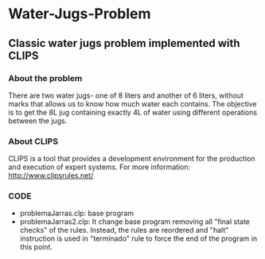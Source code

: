 # Water-Jugs-Problem

## Classic water jugs problem implemented with CLIPS

### About the problem

There are two water jugs- one of 8 liters and another of 6 liters, without marks that allows us to know how much water each contains. The objective is to get the 8L jug containing exactly 4L of water using different operations between the jugs.

### About CLIPS

CLIPS is a tool that provides a development environment for the production and execution of expert systems. 
For more information: http://www.clipsrules.net/

### CODE

- problemaJarras.clp: base program
- problemaJarras2.clp: It change base program removing all "final state checks" of the rules. Instead, the rules are reordered and "halt" instruction is used in "terminado" rule to force the end of the program in this point.
